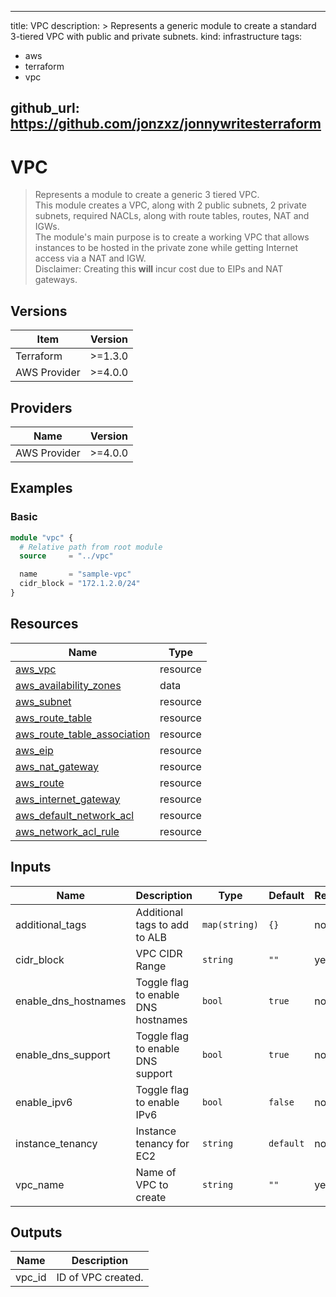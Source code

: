 
---
title: VPC
description: >
  Represents a generic module to create a standard 3-tiered VPC with public and private subnets.
kind: infrastructure
tags:
  - aws 
  - terraform
  - vpc

github_url: https://github.com/jonzxz/jonnywritesterraform
---

# VPC
  > Represents a module to create a generic 3 tiered VPC. <br/>
  > This module creates a VPC, along with 2 public subnets, 2 private subnets, required NACLs, along with route tables, routes, NAT and IGWs. <br/>
  > The module's main purpose is to create a working VPC that allows instances to be hosted in the private zone while getting Internet access via a NAT and IGW. <br/>
  > Disclaimer: Creating this **will** incur cost due to EIPs and NAT gateways. <br/>

## Versions
| Item | Version |
| ---- | ------- |
| Terraform | >=1.3.0 |
| AWS Provider | >=4.0.0 |

## Providers
| Name | Version |
| ---- | ------- |
| AWS Provider | >=4.0.0 |

## Examples 
### Basic
```terraform
module "vpc" {
  # Relative path from root module
  source     = "../vpc"

  name       = "sample-vpc"
  cidr_block = "172.1.2.0/24"
}
```

## Resources
| Name | Type |
| ---- | ---- |
| [aws_vpc](https://registry.terraform.io/providers/hashicorp/aws/latest/docs/resources/vpc) | resource |
| [aws_availability_zones](https://registry.terraform.io/providers/hashicorp/aws/latest/docs/data-sources/availability_zones) | data |
| [aws_subnet](https://registry.terraform.io/providers/hashicorp/aws/latest/docs/resources/subnet) | resource |
| [aws_route_table](https://registry.terraform.io/providers/hashicorp/aws/latest/docs/resources/route_table) | resource |
| [aws_route_table_association](https://registry.terraform.io/providers/hashicorp/aws/latest/docs/resources/route_table_association) | resource |
| [aws_eip](https://registry.terraform.io/providers/hashicorp/aws/latest/docs/resources/eip) | resource |
| [aws_nat_gateway](https://registry.terraform.io/providers/hashicorp/aws/latest/docs/resources/nat_gateway) | resource |
| [aws_route](https://registry.terraform.io/providers/hashicorp/aws/latest/docs/resources/route) | resource |
| [aws_internet_gateway](https://registry.terraform.io/providers/hashicorp/aws/latest/docs/resources/internet_gateway) | resource |
| [aws_default_network_acl](https://registry.terraform.io/providers/hashicorp/aws/latest/docs/resources/default_network_acl) | resource |
| [aws_network_acl_rule](https://registry.terraform.io/providers/hashicorp/aws/latest/docs/resources/network_acl_rule) | resource |

## Inputs
| Name | Description | Type | Default | Required |
| ---- | ----------- | ---- | ------- | -------- |
| additional_tags | Additional tags to add to ALB | `map(string)` | `{}` | no |
| cidr_block | VPC CIDR Range | `string` | `""` | yes |
| enable_dns_hostnames | Toggle flag to enable DNS hostnames | `bool` | `true` | no |
| enable_dns_support | Toggle flag to enable DNS support | `bool` | `true` | no |
| enable_ipv6 | Toggle flag to enable IPv6 | `bool` | `false` | no |
| instance_tenancy | Instance tenancy for EC2 | `string` | `default` | no |
| vpc_name | Name of VPC to create | `string` | `""` | yes |

## Outputs
| Name | Description |
| ---- | ----------- |
| vpc_id | ID of VPC created. |